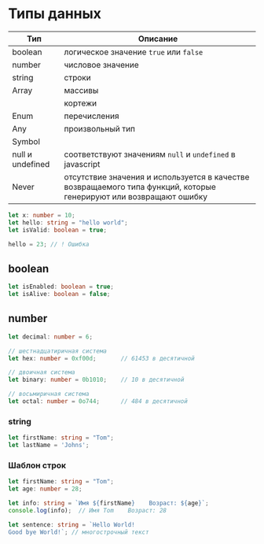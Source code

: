 # Типы данных

| Тип              | Описание                                                                                                           |
| ---------------- | ------------------------------------------------------------------------------------------------------------------ |
| boolean          | логическое значение `true` или `false`                                                                             |
| number           | числовое значение                                                                                                  |
| string           | строки                                                                                                             |
| Array            | массивы                                                                                                            |
|                  | кортежи                                                                                                            |
| Enum             | перечисления                                                                                                       |
| Any              | произвольный тип                                                                                                   |
| Symbol           |                                                                                                                    |
| null и undefined | соответствуют значениям `null` и `undefined` в javascript                                                          |
| Never            | отсутствие значения и используется в качестве возвращаемого типа функций, которые генерируют или возвращают ошибку |

```typescript
let x: number = 10; 
let hello: string = "hello world";
let isValid: boolean = true;

hello = 23; // ! Ошибка
```

## boolean

```typescript
let isEnabled: boolean = true;
let isAlive: boolean = false;
```

## number

```typescript
let decimal: number = 6;

// шестнадцатиричная система
let hex: number = 0xf00d;       // 61453 в десятичной

// двоичная система
let binary: number = 0b1010;    // 10 в десятичной

// восьмиричная система
let octal: number = 0o744;      // 484 в десятичной
```

### string

```typescript
let firstName: string = "Tom";
let lastName = 'Johns';
```

### Шаблон строк

```typescript
let firstName: string = "Tom";
let age: number = 28;

let info: string = `Имя ${firstName}    Возраст: ${age}`;
console.log(info);  // Имя Tom    Возраст: 28

let sentence: string = `Hello World!
Good bye World!`; // многострочный текст
```

```typescript

```

```typescript

```

```typescript

```